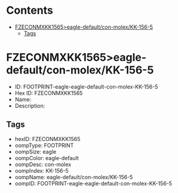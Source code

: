 



Contents
========

* [FZECONMXKK1565>eagle-default/con-molex/KK-156-5](#fzeconmxkk1565eagle-defaultcon-molexkk-156-5)
	* [Tags](#tags)

# FZECONMXKK1565>eagle-default/con-molex/KK-156-5

- ID: FOOTPRINT-eagle-eagle-default-con-molex-KK-156-5
- Hex ID: FZECONMXKK1565
- Name: 
- Description: 

## Tags

- hexID: FZECONMXKK1565
- oompType: FOOTPRINT
- oompSize: eagle
- oompColor: eagle-default
- oompDesc: con-molex
- oompIndex: KK-156-5
- oompName: eagle-default/con-molex/KK-156-5
- oompID: FOOTPRINT-eagle-eagle-default-con-molex-KK-156-5
